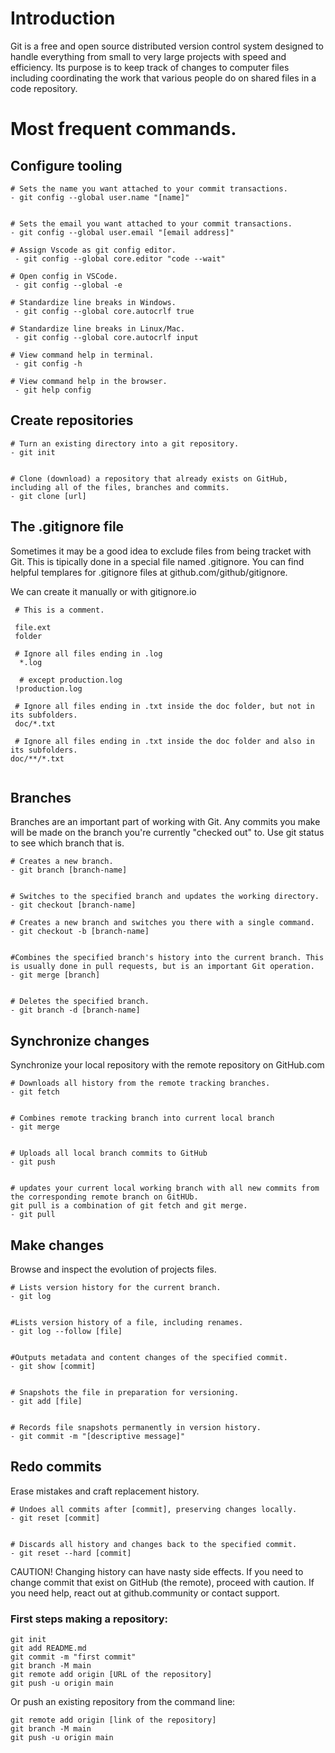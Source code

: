 # Introduction

Git is a free and open source distributed version control system designed to handle everything from small to very large projects with speed and efficiency. Its purpose is to keep track of changes to computer files including coordinating the work that various people do on shared files in a code repository.


# Most frequent commands.

## Configure tooling

```
# Sets the name you want attached to your commit transactions.
- git config --global user.name "[name]"


# Sets the email you want attached to your commit transactions.
- git config --global user.email "[email address]"

# Assign Vscode as git config editor.
 - git config --global core.editor "code --wait"

# Open config in VSCode.
 - git config --global -e

# Standardize line breaks in Windows.
 - git config --global core.autocrlf true

# Standardize line breaks in Linux/Mac. 
 - git config --global core.autocrlf input

# View command help in terminal.
 - git config -h

# View command help in the browser.
 - git help config
```


## Create repositories

```
# Turn an existing directory into a git repository.
- git init


# Clone (download) a repository that already exists on GitHub, including all of the files, branches and commits.
- git clone [url]
```

## The .gitignore file
Sometimes it may be a good idea to exclude files from being tracket with Git. This is tipically done in a special file named .gitignore. You can find helpful templares for .gitignore files at github.com/github/gitignore.

We can create it manually or with gitignore.io

```
 # This is a comment.

 file.ext
 folder
 
 # Ignore all files ending in .log
  *.log

  # except production.log
 !production.log

 # Ignore all files ending in .txt inside the doc folder, but not in its subfolders.
 doc/*.txt

 # Ignore all files ending in .txt inside the doc folder and also in its subfolders.
doc/**/*.txt
 
```


## Branches
Branches are an important part of working with Git. Any commits you make will be made on the branch you're currently "checked out" to. Use git status to see which branch that is.

```
# Creates a new branch.
- git branch [branch-name]


# Switches to the specified branch and updates the working directory.
- git checkout [branch-name]

# Creates a new branch and switches you there with a single command.
- git checkout -b [branch-name]


#Combines the specified branch's history into the current branch. This is usually done in pull requests, but is an important Git operation.
- git merge [branch]


# Deletes the specified branch.
- git branch -d [branch-name]

```

## Synchronize changes
Synchronize your local repository with the remote repository on GitHub.com

```
# Downloads all history from the remote tracking branches.
- git fetch


# Combines remote tracking branch into current local branch
- git merge


# Uploads all local branch commits to GitHub
- git push


# updates your current local working branch with all new commits from the corresponding remote branch on GitHUb.
git pull is a combination of git fetch and git merge.
- git pull

```

## Make changes
Browse and inspect the evolution of projects files.

```
# Lists version history for the current branch.
- git log


#Lists version history of a file, including renames.
- git log --follow [file]


#Outputs metadata and content changes of the specified commit.
- git show [commit]


# Snapshots the file in preparation for versioning.
- git add [file]


# Records file snapshots permanently in version history.
- git commit -m "[descriptive message]"

```

## Redo commits 
Erase mistakes and craft replacement history.

```
# Undoes all commits after [commit], preserving changes locally.
- git reset [commit]


# Discards all history and changes back to the specified commit.
- git reset --hard [commit]

```

CAUTION! Changing history can have nasty side effects. If you need to change commit that exist on GitHub (the remote), proceed with caution. If you need help, react out at github.community or contact support.

### First steps making a repository:

```
git init
git add README.md
git commit -m "first commit"
git branch -M main
git remote add origin [URL of the repository]
git push -u origin main

```

Or push an existing repository from the command line:

```
git remote add origin [link of the repository]
git branch -M main
git push -u origin main

```


